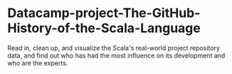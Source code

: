 # Datacamp-project-The-GitHub-History-of-the-Scala-Language
 Read in, clean up, and visualize the Scala's real-world project repository data, and find out who has had the most influence on its development and who are the experts.
